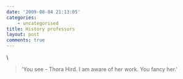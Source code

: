 ```yaml
---
date: '2009-08-04 21:13:05'
categories:
    - uncategorised
title: History professors
layout: post
comments: true
---
```


\
> 'You see - Thora Hird. I am aware of her work. You fancy her.'
